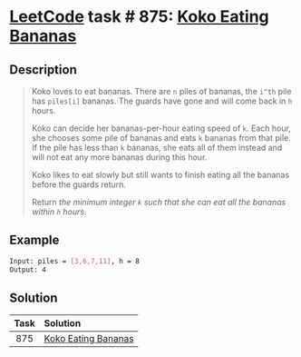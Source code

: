 # [LeetCode][leetcode] task # 875: [Koko Eating Bananas][task]

Description
-----------

> Koko loves to eat bananas. There are `n` piles of bananas, the `i^th` pile has `piles[i]` bananas.
> The guards have gone and will come back in `h` hours.
> 
> Koko can decide her bananas-per-hour eating speed of `k`.
> Each hour, she chooses some pile of bananas and eats `k` bananas from that pile.
> If the pile has less than `k` bananas, she eats all of them instead and will not eat any more bananas during this hour.
> 
> Koko likes to eat slowly but still wants to finish eating all the bananas before the guards return.
> 
> Return _the minimum integer `k` such that she can eat all the bananas within `h` hours_.

 Example
-------

```sh
Input: piles = [3,6,7,11], h = 8
Output: 4
```

Solution
--------

| Task | Solution                        |
|:----:|:--------------------------------|
| 875  | [Koko Eating Bananas][solution] |


[leetcode]: <http://leetcode.com/>
[task]: <https://leetcode.com/problems/koko-eating-bananas/>
[solution]: <https://github.com/wellaxis/praxis-leetcode/blob/main/src/main/java/com/witalis/praxis/leetcode/task/h9/p875/option/Practice.java>
